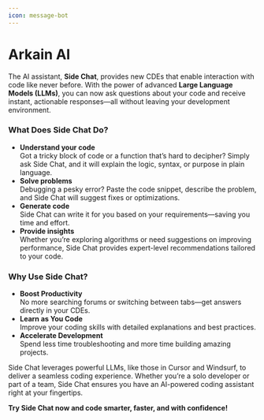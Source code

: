 ```yaml
---
icon: message-bot
---
```


# Arkain AI

The AI assistant, **Side Chat**, provides new CDEs that enable interaction with code like never before. With the power of advanced **Large Language Models (LLMs)**, you can now ask questions about your code and receive instant, actionable responses—all without leaving your development environment.

### What Does Side Chat Do?

* **Understand your code**\
  Got a tricky block of code or a function that’s hard to decipher? Simply ask Side Chat, and it will explain the logic, syntax, or purpose in plain language.
* **Solve problems**\
  Debugging a pesky error? Paste the code snippet, describe the problem, and Side Chat will suggest fixes or optimizations.
* **Generate code**\
  Side Chat can write it for you based on your requirements—saving you time and effort.
* **Provide insights**\
  Whether you’re exploring algorithms or need suggestions on improving performance, Side Chat provides expert-level recommendations tailored to your code.

### Why Use Side Chat?

* **Boost Productivity**\
  No more searching forums or switching between tabs—get answers directly in your CDEs.
* **Learn as You Code**\
  Improve your coding skills with detailed explanations and best practices.
* **Accelerate Development**\
  Spend less time troubleshooting and more time building amazing projects.

Side Chat leverages powerful LLMs, like those in Cursor and Windsurf, to deliver a seamless coding experience. Whether you’re a solo developer or part of a team, Side Chat ensures you have an AI-powered coding assistant right at your fingertips.

**Try Side Chat now and code smarter, faster, and with confidence!**&#x20;
